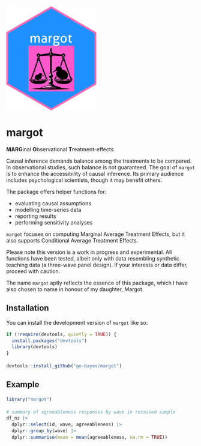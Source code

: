 
<!-- README.md is generated from README.Rmd. Please edit that file -->
<!-- ```{r, include = FALSE} -->
<!-- knitr::opts_chunk$set( -->
<!--   collapse = TRUE, -->
<!--   comment = "#>", -->
<!--   fig.path = "man/figures/README-", -->
<!--   out.width = "100%" -->
<!-- ) -->
<!-- ``` -->
<!-- ```{r, include = FALSE} -->
<!-- library(here) -->
<!-- # GitHub pages -->
<!-- file.create("docs/.nojekyll", showWarnings = FALSE) -->
<!-- ``` -->
<!-- badges: start -->

<img src="docs/reference/figures/margot_hex_sticker.png" width = 240>

<!-- badges: end -->

# margot

**MARG**inal **O**bservational **T**reatment-effects

Causal inference demands balance among the treatments to be compared. In
observational studies, such balance is not guaranteed. The goal of
`margot` is to enhance the accessibility of causal inference. Its
primary audience includes psychological scientists, though it may
benefit others.

The package offers helper functions for:

- evaluating causal assumptions
- modelling time-series data
- reporting results
- performing sensitivity analyses

`margot` focuses on computing Marginal Average Treatment Effects, but it
also supports Conditional Average Treatment Effects.

Please note this version is a work in progress and experimental. All
functions have been tested, albeit only with data resembling synthetic
teaching data (a three-wave panel design). If your interests or data
differ, proceed with caution.

The name `margot` aptly reflects the essence of this package, which I
have also chosen to name in honour of my daughter, Margot.

## Installation

You can install the development version of `margot` like so:

``` r
if (!require(devtools, quietly = TRUE)) {
  install.packages("devtools")
  library(devtools)
}

devtools::install_github("go-bayes/margot")
```

## Example

``` r
library("margot")

# summary of agreeableness responses by wave in retained sample
df_nz |> 
  dplyr::select(id, wave, agreeableness) |> 
  dplyr::group_by(wave) |> 
  dplyr::summarise(mean = mean(agreeableness, na.rm = TRUE))
```
